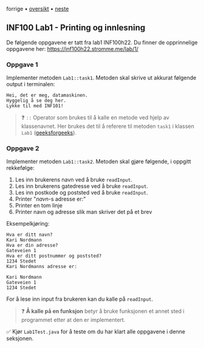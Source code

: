 forrige &bullet; [oversikt](../README.md) &bullet; [neste](02-if.md)


## INF100 Lab1 - Printing og innlesning
De følgende oppgavene er tatt fra lab1 INF100h22. Du finner de opprinnelige oppgavene her:
https://inf100h22.stromme.me/lab/1/

### Oppgave 1
Implementer metoden `Lab1::task1`. Metoden skal skrive ut akkurat følgende output i terminalen:
```
Hei, det er meg, datamaskinen.
Hyggelig å se deg her.
Lykke til med INF101!
```

>:question: `::` Operator som brukes til å kalle en metode ved hjelp av klassenavnet. Her brukes det til å referere til metoden `task1` i klassen `Lab1`  ([geeksforgeeks](https://www.geeksforgeeks.org/double-colon-operator-in-java/)).

### Oppgave 2
Implementer metoden `Lab1::task2`. Metoden skal gjøre følgende, i oppgitt rekkefølge:

 1. Les inn brukerens navn ved å bruke `readInput`.
 2. Les inn brukerens gatedresse ved å bruke `readInput`.
 3. Les inn postkode og poststed ved å bruke `readInput`.
 4. Printer "*navn*-s adresse er:"
 5. Printer en tom linje
 6. Printer navn og adresse slik man skriver det på et brev

Eksempelkjøring:
```
Hva er ditt navn?
Kari Nordmann
Hva er din adresse?
Gateveien 1
Hva er ditt postnummer og poststed?
1234 Stedet
Kari Nordmanns adresse er:

Kari Nordmann
Gateveien 1
1234 Stedet
```

For å lese inn input fra brukeren kan du kalle på `readInput`.

>:question: **Å kalle på en funksjon** betyr å bruke funksjonen et annet sted i programmet etter at den er implementert.

✅ Kjør `Lab1Test.java` for å teste om du har klart alle oppgavene i denne seksjonen.
